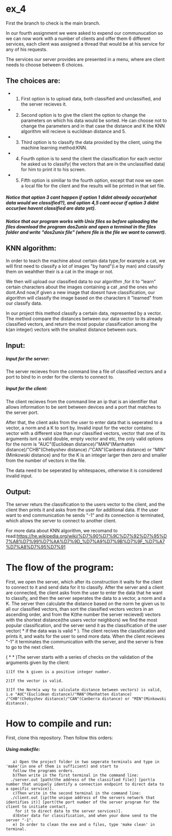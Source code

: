 # ex_4

First the branch to check is the main branch.

In our fourth assignment we were asked to expend our communucation so we can now work with a number of clients and offer them 6 different 
services, each client was assigned a thread that would be at his service for any of his requests.

 The services our server provides are presented in a menu, where are client needs to choose between 6 choices.
## The choices are:

  - 1. First option is to upload data, both classified and unclassified, and the server recieves it.
  
  - 2. Second option is to give the client the option to change the parameters on which his data would be sorted. He can
  choose not to change the parameters and in that case the distance and K the KNN algorithm will recieve is euclidean distance and 5.
  
  - 3. Third option is to classify the data provided by the client, using the machine learning method:KNN.
  
  - 4. Fourth option is to send the client the classification for each vector he asked us to classify( the vectors that are in the
  unclassified data) for him to print it to his screen.
  
  - 5. Fifth option is similiar to the fourth option, except that now we open a local file for the client and the results will be printed in
  that set file.
  
  ##### Notice that option 3 cant happen if option 1 didnt already occur(what data would we classified?), and option 4,5 cant occur if option 3 didnt occur(we havent       classified are data yet).
  
  ##### Notice that our program works with Unix files so before uploading the files download the program dos2unix and open a terminal in the files folder and write "dos2unix file" (where file is the file we want to convert).

## KNN algorithm:
In order to teach the machine about certain data type,for example a cat, we will first need to classify a lot of images "by hand"(i.e by man)
and classify them on weahther their is a cat in the image or not.

We then will upload our classified data to our algorithm ,for it to "learn" certain characters about the images containing a cat ,and the 
ones who dont.And now,if given a new image that doesnt have classification, our algorithm will classify the image based on the characters it 
"learned" from our classify data.

In our project this method classify a certain data, represented by a vector. The method compare the distances between our data vector to its
already classified vectors, and return the most popular classification among the k(an integer) vectors with the smallest distance between ours.

## Input:
##### Input for the server:
The server recieves from the command line a file of classified vectors and a port to bind to in order for the clients to connect to.

##### Input for the client:
The client recieves from the command line an ip that is an identifier that allows information to be sent between devices
and a port that matches to the server port.

After that, the client asks from the user to enter data that is seperated to a vector, a norm and a K to sort by.
Invalid input for the vector contains: vector with a different size than our classified vectors, vector that one of its arguments isnt a valid double,
empty vector and etc, the only valid options for the norm is "AUC"(Euclidean distance)/"MAN"(Manhatten distance)/"CHB"(Chebyshev distance)
/"CAN"(Canberra distance) or "MIN"(Minkowski distance) and for the K is an integer larger then zero and smaller from the number of vectors in the file.


The data need to be seperated by whitespaces, otherwise it is considered invalid input.

## Output:
The server returs the classification to the users vector to the client, and the client then prints it and asks from the user for additional data.
If the user want to end communication he sends "-1" and its connection is terminated, which allows the server to connect to another client.

For more data about KNN algorithm, we recomand to read:https://he.wikipedia.org/wiki/%D7%90%D7%9C%D7%92%D7%95%D7%A8%D7%99%D7%AA%D7%9D_%D7%A9%D7%9B%D7%9F_%D7%A7%D7%A8%D7%95%D7%91

# The flow of the program:

First, we open the server, which after its construction it waits for the client to connect to it and send data for it to classify.
After the server and a client are connected, the client asks from the user to enter the data that he want to classify, and then
the server seperates the data to a vector, a norm and a K. The server then calculate the distance based on the norm he given us to all our classified vectors,
than sort the classified vectors vectors in an ascending order, and from the K(the number the server recieved) vectors with the shortest distance(the users vector neighbors) we find the most popular classification, and the server send it as the classification of the user vector( * if the data was is valid * ).
The client recives the classification and prints it, and waits for the user to send more data.
When the client recieves "-1" it terminates the communication with the server, and the server is free to go to the next client.

( * * )The server starts with a series of checks on the validation of the arguments given by the client:

    1)If the k given is a positive integer number.
    
    2)If the vector is valid.
    
    3)If the Norm(a way to calculate distance between vectors) is valid, i.e "AUC"(Euclidean distance)/"MAN"(Manhatten distance)
    /"CHB"(Chebyshev distance)/"CAN"(Canberra distance) or "MIN"(Minkowski distance).
    
# How to compile and run:

First, clone this repository. Then follow this orders:

##### Using makefile:
       a) Open the project folder in two seperate terminals and type in 'make'(in one of them is sufficient) and start to
       follow the programs orders.
       b)Then write in the first terminal in the command line:
      ./server.out [path(the address of the classified file)] [port(a number that uniquely identify a connection endpoint to direct data to a specific service)].
       c)Then write in the second terminal in the command line:
      ./client.out [ip(the unique address of the servers network that identifies it)] [port(the port number of the server program for the client to initiate contact,
        for it to direct data to the server services)].
       d)Enter data for classification, and when your done send to the server "-1".
       e) In order to clean the exe and o files, type 'make clean' in terminal.        
